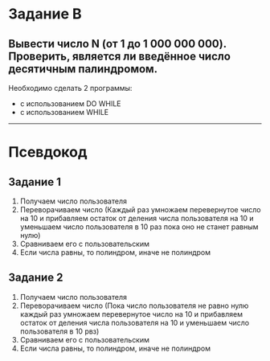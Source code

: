 Задание В
===
Вывести число N (от 1 до 1 000 000 000).
Проверить, является ли введённое число
десятичным палиндромом.
---
Необходимо сделать 2 программы:
* с использованием DO WHILE
* с использованием WHILE
---
Псевдокод
===
Задание 1
---
1. Получаем число пользователя
2. Переворачиваем число (Каждый раз умножаем перевернутое число на 10 и прибавляем остаток от деления числа пользователя на 10 и уменьшаем число пользователя в 10 раз пока оно не станет равным нулю)
3. Сравниваем его с пользовательским
4. Если числа равны, то полиндром, 
иначе не полиндром

Задание 2
---
1. Получаем число пользователя
2. Переворачиваем число (Пока число пользователя не равно нулю каждый раз умножаем перевернутое число на 10 и прибавляем остаток от деления числа пользователя на 10 и уменьшаем число пользователя в 10 рвз)
3. Сравниваем его с пользовательским
4. Если числа равны, то полиндром, 
иначе не полиндром